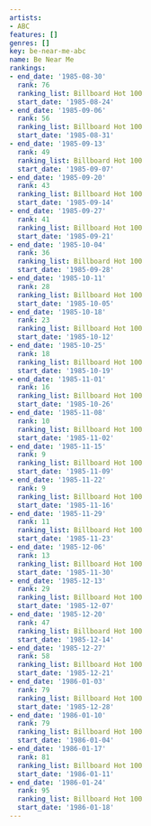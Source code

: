 ```yaml
---
artists:
- ABC
features: []
genres: []
key: be-near-me-abc
name: Be Near Me
rankings:
- end_date: '1985-08-30'
  rank: 76
  ranking_list: Billboard Hot 100
  start_date: '1985-08-24'
- end_date: '1985-09-06'
  rank: 56
  ranking_list: Billboard Hot 100
  start_date: '1985-08-31'
- end_date: '1985-09-13'
  rank: 49
  ranking_list: Billboard Hot 100
  start_date: '1985-09-07'
- end_date: '1985-09-20'
  rank: 43
  ranking_list: Billboard Hot 100
  start_date: '1985-09-14'
- end_date: '1985-09-27'
  rank: 41
  ranking_list: Billboard Hot 100
  start_date: '1985-09-21'
- end_date: '1985-10-04'
  rank: 36
  ranking_list: Billboard Hot 100
  start_date: '1985-09-28'
- end_date: '1985-10-11'
  rank: 28
  ranking_list: Billboard Hot 100
  start_date: '1985-10-05'
- end_date: '1985-10-18'
  rank: 23
  ranking_list: Billboard Hot 100
  start_date: '1985-10-12'
- end_date: '1985-10-25'
  rank: 18
  ranking_list: Billboard Hot 100
  start_date: '1985-10-19'
- end_date: '1985-11-01'
  rank: 16
  ranking_list: Billboard Hot 100
  start_date: '1985-10-26'
- end_date: '1985-11-08'
  rank: 10
  ranking_list: Billboard Hot 100
  start_date: '1985-11-02'
- end_date: '1985-11-15'
  rank: 9
  ranking_list: Billboard Hot 100
  start_date: '1985-11-09'
- end_date: '1985-11-22'
  rank: 9
  ranking_list: Billboard Hot 100
  start_date: '1985-11-16'
- end_date: '1985-11-29'
  rank: 11
  ranking_list: Billboard Hot 100
  start_date: '1985-11-23'
- end_date: '1985-12-06'
  rank: 13
  ranking_list: Billboard Hot 100
  start_date: '1985-11-30'
- end_date: '1985-12-13'
  rank: 29
  ranking_list: Billboard Hot 100
  start_date: '1985-12-07'
- end_date: '1985-12-20'
  rank: 47
  ranking_list: Billboard Hot 100
  start_date: '1985-12-14'
- end_date: '1985-12-27'
  rank: 58
  ranking_list: Billboard Hot 100
  start_date: '1985-12-21'
- end_date: '1986-01-03'
  rank: 79
  ranking_list: Billboard Hot 100
  start_date: '1985-12-28'
- end_date: '1986-01-10'
  rank: 79
  ranking_list: Billboard Hot 100
  start_date: '1986-01-04'
- end_date: '1986-01-17'
  rank: 81
  ranking_list: Billboard Hot 100
  start_date: '1986-01-11'
- end_date: '1986-01-24'
  rank: 95
  ranking_list: Billboard Hot 100
  start_date: '1986-01-18'
---
```


